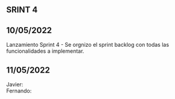 ## SRINT 4
## 10/05/2022 
Lanzamiento Sprint 4 - Se orgnizo el sprint backlog con todas las funcionalidades a implementar.  
## 11/05/2022  
Javier:  
Fernando:  